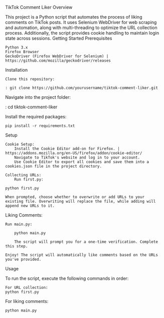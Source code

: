 TikTok Comment Liker
Overview

This project is a Python script that automates the process of liking comments on TikTok posts. It uses Selenium WebDriver for web scraping and automation, along with multi-threading to optimize the URL collection process. Additionally, the script provides cookie handling to maintain login state across sessions.
Getting Started
Prerequisites

    Python 3.x
    Firefox Browser
    GeckoDriver (Firefox WebDriver for Selenium) | https://github.com/mozilla/geckodriver/releases

Installation

    Clone this repository:

    : git clone https://github.com/yourusername/tiktok-comment-liker.git

Navigate into the project folder:

: cd tiktok-comment-liker

Install the required packages:

    pip install -r requirements.txt

Setup

    Cookie Setup:
        Install the Cookie Editor add-on for Firefox. | https://addons.mozilla.org/en-US/firefox/addon/cookie-editor/
        Navigate to TikTok's website and log in to your account.
        Use Cookie Editor to export all cookies and save them into a cookies.json file in the project directory.

    Collecting URLs:
        Run first.py:

    python first.py

    When prompted, choose whether to overwrite or add URLs to your existing file. Overwriting will replace the file, while adding will append new URLs to it.

Liking Comments:

    Run main.py:

        python main.py

        The script will prompt you for a one-time verification. Complete this step.

    Enjoy! The script will automatically like comments based on the URLs you've provided.

Usage

To run the script, execute the following commands in order:

    For URL collection:
    python first.py

For liking comments:

    python main.py
